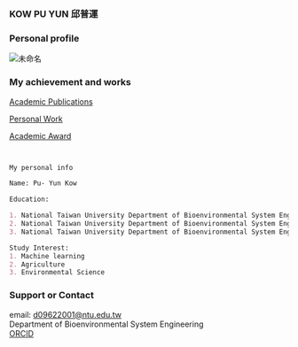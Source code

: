 ### KOW PU YUN 邱普運 

### Personal profile

![未命名](https://user-images.githubusercontent.com/41781189/169663574-3588b526-c44e-44cd-abc9-e90ca1bd4af7.png)

### My achievement and works

[Academic Publications](Publication.md)


[Personal Work](Personal_work.md) 


[Academic Award](Academic_Award.md) 



```markdown


My personal info

Name: Pu- Yun Kow

Education: 

1. National Taiwan University Department of Bioenvironmental System Engineering Bachelor's Degree
2. National Taiwan University Department of Bioenvironmental System Engineering Master's Degree
3. National Taiwan University Department of Bioenvironmental System Engineering (Studying PhD)

Study Interest:
1. Machine learning
2. Agriculture
3. Environmental Science


```


### Support or Contact

email: d09622001@ntu.edu.tw <br>
Department of Bioenvironmental System Engineering <br>
[ORCID](https://orcid.org/my-orcid?orcid=0000-0001-5718-9316)
